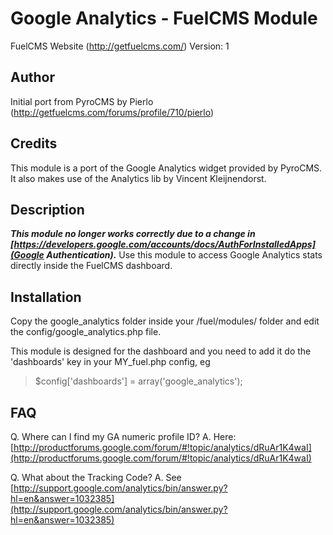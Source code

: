 # Google Analytics - FuelCMS Module

FuelCMS Website (http://getfuelcms.com/)
Version: 1

## Author
Initial port from PyroCMS by Pierlo (http://getfuelcms.com/forums/profile/710/pierlo)

## Credits
This module is a port of the Google Analytics widget provided by PyroCMS. 
It also makes use of the Analytics lib by Vincent Kleijnendorst.

## Description
***This module no longer works correctly due to a change in [https://developers.google.com/accounts/docs/AuthForInstalledApps](Google Authentication).***
Use this module to access Google Analytics stats directly inside the FuelCMS dashboard. 

## Installation
Copy the google_analytics folder inside your /fuel/modules/ folder and edit the config/google_analytics.php file.

This module is designed for the dashboard and you need to add it do the 'dashboards' key in your MY_fuel.php config, eg

> $config['dashboards'] = array('google_analytics');



## FAQ
Q. Where can I find my GA numeric profile ID?
A. Here: [http://productforums.google.com/forum/#!topic/analytics/dRuAr1K4waI](http://productforums.google.com/forum/#!topic/analytics/dRuAr1K4waI)

Q. What about the Tracking Code?
A. See [http://support.google.com/analytics/bin/answer.py?hl=en&answer=1032385](http://support.google.com/analytics/bin/answer.py?hl=en&answer=1032385)
